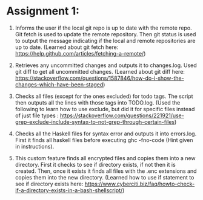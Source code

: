 # Assignment 1:

1. Informs the user if the local git repo is up to date with the remote repo. Git fetch is used to update the remote repository. Then git status is used to output the message indicating if the local and remote repositories are up to date.
(Learned about git fetch here: https://help.github.com/articles/fetching-a-remote/)

2. Retrieves any uncommitted changes and outputs it to changes.log. Used git diff to get all uncommitted changes.
(Learned about git diff here: https://stackoverflow.com/questions/1587846/how-do-i-show-the-changes-which-have-been-staged)

3. Checks all files (except for the ones excluded) for todo tags. The script then outputs all the lines with those tags into TODO.log.
(Used the following to learn how to use exclude, but did it for specific files instead of just file types : https://stackoverflow.com/questions/221921/use-grep-exclude-include-syntax-to-not-grep-through-certain-files)

4. Checks all the Haskell files for syntax error and outputs it into errors.log. First it finds all haskell files before executing ghc -fno-code (Hint given in instructions).

5. This custom feature finds all encrypted files and copies them into a new directory. First it checks to see if directory exists, if not then it is created. Then, once it exists it finds all files with the .enc extensions and copies them into the new directory.
(Learned how to use if statement to see if directory exists here: https://www.cyberciti.biz/faq/howto-check-if-a-directory-exists-in-a-bash-shellscript/)
